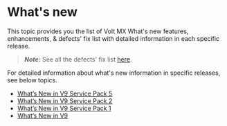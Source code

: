 
# What's new

This topic provides you the list of Volt MX What's new features, enhancements, & defects' fix list with detailed information in each specific release.

>**_Note:_** See all the defects' fix list [here](https://support.hcltechsw.com/csm?id=kb_article&sysparm_article=KB0101445).

For detailed information about what's new information in specific  releases, see below topics.

- [What’s New in V9 Service Pack 5](Whats_New_in_V9_Service_Pack_5.md)
- [What’s New in V9 Service Pack 2](Whats_New_in_V9_Service_Pack_2.md)
- [What’s New in V9 Service Pack 1](Whats_New_in_V9_Service_Pack_1.md)
- [What’s New in V9](Whats_New_V9.md)








